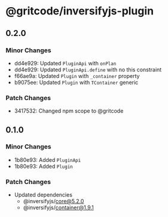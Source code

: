 # @gritcode/inversifyjs-plugin

## 0.2.0

### Minor Changes

- dd4e929: Updated `PluginApi` with `onPlan`
- dd4e929: Updated `PluginApi.define` with no this constraint
- f66ae9a: Updated `Plugin` with `_container` property
- b9075ee: Updated `Plugin` with `TContainer` generic

### Patch Changes

- 3417532: Changed npm scope to @gritcode

## 0.1.0

### Minor Changes

- 1b80e93: Added `PluginApi`
- 1b80e93: Added `Plugin`

### Patch Changes

- Updated dependencies
  - @inversifyjs/core@5.2.0
  - @inversifyjs/container@1.9.1
